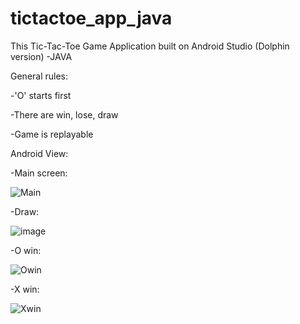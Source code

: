 # tictactoe_app_java

This Tic-Tac-Toe Game Application built on Android Studio (Dolphin version) -JAVA

General rules:

-'O' starts first

-There are win, lose, draw

-Game is replayable

Android View:

-Main screen:

![Main](https://user-images.githubusercontent.com/98497929/201589105-410ff98a-214d-46eb-8274-342b328a386e.PNG)

-Draw:

![image](https://user-images.githubusercontent.com/98497929/201601892-982c84f2-d218-410e-af7a-1ee4048df363.png)

-O win:

![Owin](https://user-images.githubusercontent.com/98497929/201589141-3dd9e245-638c-4cde-b3b5-eef12b99fe35.PNG)

-X win:

![Xwin](https://user-images.githubusercontent.com/98497929/201589161-4a98113b-b32a-4c24-8c61-22ba05a8f498.PNG)
